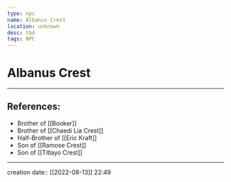 ```yaml
---
type: npc
name: Albanus Crest
location: unknown
desc: tbd
tags: NPC
---
```


# Albanus Crest
___ 
## References: 
- Brother of [[Booker]]
- Brother of [[Chaedi Lia Crest]]
- Half-Brother of [[Eric Kraft]]
- Son of [[Ramose Crest]]
- Son of [[Titlayo Crest]]
--- 
creation date:: [[2022-08-13]] 22:49